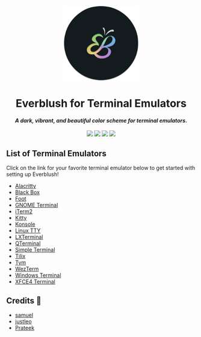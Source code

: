 <div align="center">
    <img src="https://raw.githubusercontent.com/Everblush/.github/main/assets/logo.png" height="200px" width="200px" alt="logo"> 
</div>

<h1 align="center">Everblush for Terminal Emulators</h1>

<h4 align="center"><i>A dark, vibrant, and beautiful color scheme for terminal emulators.</i></h4>

<p align="center">
    <a href="https://github.com/Everblush/terminal-emulators/stars"><img src="https://img.shields.io/github/stars/Everblush/terminal-emulators?color=e57474&labelColor=1e2528&style=for-the-badge"></a>
    <a href="https://github.com/Everblush/terminal-emulators/issues"><img src="https://img.shields.io/github/issues/Everblush/terminal-emulators?color=67b0e8&labelColor=1e2528&style=for-the-badge"></a>
    <a href="https://github.com/Everblush/terminal-emulators/blob/main/LICENSE"><img src="https://img.shields.io/static/v1?label=license&message=MIT&color=8ccf7e&labelColor=1e2528&style=for-the-badge"></a>
    <a href="https://github.com/Everblush/terminal-emulators/network/members"><img src="https://img.shields.io/github/forks/Everblush/terminal-emulators?color=e5c76b&labelColor=1e2528&style=for-the-badge"></a>
</p>

## List of Terminal Emulators

Click on the link for your favorite terminal emulator below to get started with setting up Everblush!

- [Alacritty](https://github.com/Everblush/terminal-emulators/tree/main/src/alacritty)
- [Black Box](https://github.com/Everblush/terminal-emulators/tree/main/src/blackbox)
- [Foot](https://github.com/Everblush/terminal-emulators/tree/main/src/foot)
- [GNOME Terminal](https://github.com/Everblush/terminal-emulators/tree/main/src/gnome-terminal)
- [iTerm2](https://github.com/Everblush/terminal-emulators/tree/main/src/iterm2)
- [Kitty](https://github.com/Everblush/terminal-emulators/tree/main/src/kitty)
- [Konsole](https://github.com/Everblush/terminal-emulators/tree/main/src/konsole)
- [Linux TTY](https://github.com/Everblush/terminal-emulators/tree/main/src/linux-tty)
- [LXTerminal](https://github.com/Everblush/terminal-emulators/tree/main/src/lxterminal)
- [QTerminal](https://github.com/Everblush/terminal-emulators/tree/main/src/qterminal)
- [Simple Terminal](https://github.com/Everblush/terminal-emulators/tree/main/src/simple-terminal)
- [Tilix](https://github.com/Everblush/terminal-emulators/tree/main/src/tilix)
- [Tym](https://github.com/Everblush/terminal-emulators/tree/main/src/tym)
- [WezTerm](https://github.com/Everblush/terminal-emulators/tree/main/src/wezterm)
- [Windows Terminal](https://github.com/Everblush/terminal-emulators/tree/main/src/windows-terminal)
- [XFCE4 Terminal](https://github.com/Everblush/terminal-emulators/tree/main/src/xfce4-terminal)

## Credits 💝
- [samuel](https://github.com/samuelnihbos)
- [justleo](https://github.com/justleoo)
- [Prateek](https://github.com/prateektade)
